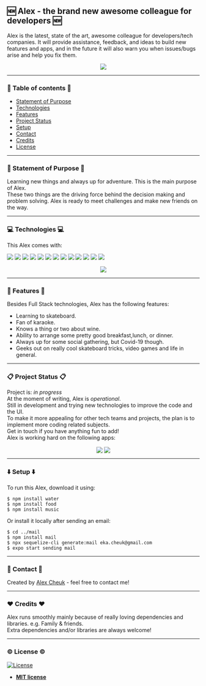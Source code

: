## :new: Alex - the brand new awesome colleague for developers :new:

Alex is the latest, state of the art, awesome colleague for developers/tech companies.
It will provide assistance, feedback, and ideas to build new features and apps, and in the future it will also warn you when issues/bugs arise and help you fix them.

<div align="center"  >
<a href="https://github.com/team-cake"> <img align="center" src="https://github-readme-stats.vercel.app/api?username=team-cake&hide=stars,issues,contribs&show_icons=true&theme=vue&count_private=true" /></a> </div>

---

### :open_file_folder: Table of contents :open_file_folder:

- [Statement of Purpose](#statement-of-purpose)
- [Technologies](#technologies)
- [Features](#features)
- [Project Status](#project-status)
- [Setup](#setup)
- [Contact](#contact)
- [Credits](#credits)
- [License](#license)

---

### :mega: Statement of Purpose :mega:

Learning new things and always up for adventure. This is the main purpose of Alex.  
These two things are the driving force behind the decision making and problem solving.
Alex is ready to meet challenges and make new friends on the way. 

---

### :computer: Technologies :computer:

This Alex comes with:

![](https://img.shields.io/badge/OS-Linux-informational?style=plastic&logo=ubuntu) ![](https://img.shields.io/badge/Editor-VSCode-informational?style=plastic&logo=visualstudiocode) ![](https://img.shields.io/badge/Code-JavaScript-informational?style=plastic&logo=javascript) ![](https://img.shields.io/badge/Code-React-informational?style=plastic&logo=react) ![](https://img.shields.io/badge/Code-ReactNative-informational?style=plastic&logo=react) ![](https://img.shields.io/badge/Code-Redux-informational?style=plastic&logo=redux) ![](https://img.shields.io/badge/Shell-ZSH-informational?style=plastic) ![](https://img.shields.io/badge/Tools-Node.js-informational?style=plastic&logo=node-dot-js) ![](https://img.shields.io/badge/Tools-PostgreSQL-informational?style=plastic&logo=postgresql) ![](https://img.shields.io/badge/Tools-Github-informational?style=plastic&logo=github) ![](https://img.shields.io/badge/Tools-ApolloGraphQL-informational?style=plastic&logo=apollographql) ![](https://img.shields.io/badge/Web-HTML5-informational?style=plastic&logo=html5) ![](https://img.shields.io/badge/Web-CSS3-informational?style=plastic&logo=css3)

<div   align="center"  >
<a href="https://github.com/team-cake"> <img align="center" src="https://github-readme-stats.vercel.app/api/top-langs/?username=team-cake&layout=compact&theme=vue" /> </a> </div>

---

### :bookmark_tabs: Features :bookmark_tabs: 

Besides Full Stack technologies, Alex has the following features:

- Learning to skateboard. 
- Fan of karaoke.
- Knows a thing or two about wine.
- Ability to arrange some pretty good breakfast,lunch, or dinner.
- Always up for some social gathering, but Covid-19 though.
- Geeks out on really cool skateboard tricks, video games and life in general.

---

### :clipboard: Project Status :clipboard: 

Project is: _in progress_  
At the moment of writing, Alex is *operational*.  
Still in development and trying new technologies to improve the code and the UI.  
To make it more appealing for other tech teams and projects, the plan is to implement more coding related subjects.  
Get in touch if you have anything fun to add!  
Alex is working hard on the following apps:  

<div   align="center"  >
 <a href="https://github.com/team-cake/mode-FE">  <img align="center" src="https://github-readme-stats.vercel.app/api/pin/?username=team-cake&repo=mode-FE&layout=compact&theme=vue" /></a> <a href="https://github.com/team-cake/codetracker-FE"><img align="center" src="https://github-readme-stats.vercel.app/api/pin/?username=team-cake&repo=codetracker-FE&layout=compact&theme=vue" /> </a>
</div>

---

### :arrow_down: Setup :arrow_down:

To run this Alex, download it using:  

```
$ npm install water
$ npm install food
$ npm install music
```

Or install it locally after sending an email:

```
$ cd ../mail
$ npm install mail
$ npx sequelize-cli generate:mail eka.cheuk@gmail.com
$ expo start sending mail
```

---

### :calling: Contact :calling:

Created by [Alex Cheuk](https://www.linkedin.com/in/alex-cheuk/) - feel free to contact me!

---

### :hearts: Credits :hearts:

Alex runs smoothly mainly because of really loving dependencies and libraries. e.g. Family & friends.  
Extra dependencies and/or libraries are always welcome!

---

### :copyright: License :copyright:

[![License](https://img.shields.io/badge/license-mit-brightgreen)](http://badges.mit-license.org)

- **[MIT license](http://opensource.org/licenses/mit-license.php)**


